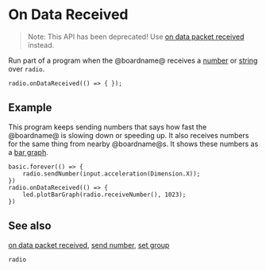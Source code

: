 # On Data Received

> Note: This API has been deprecated! Use [on data packet received](/reference/radio/on-data-packet-received) instead.

Run part of a program when the @boardname@ receives a [number](/types/number) or [string](/types/string) over `radio`.

```sig
radio.onDataReceived(() => { });
```

## Example

This program keeps sending numbers that says how fast the @boardname@ is slowing down or speeding up. It also receives numbers for the same thing from nearby @boardname@s. It shows these numbers as a [bar graph](/reference/led/plot-bar-graph).

```blocks
basic.forever(() => {
    radio.sendNumber(input.acceleration(Dimension.X));
})
radio.onDataReceived(() => {
    led.plotBarGraph(radio.receiveNumber(), 1023);
})
```

## See also

[on data packet received](/reference/radio/on-data-packet-received), [send number](/reference/radio/send-number), [set group](/reference/radio/set-group)

```package
radio
```